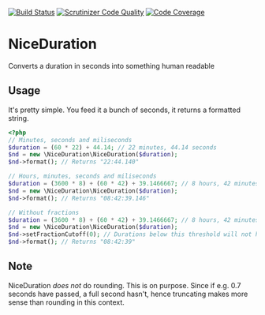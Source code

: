 [![Build Status](https://travis-ci.org/lillesvin/NiceDuration.svg?branch=master)](https://travis-ci.org/lillesvin/NiceDuration) 
[![Scrutinizer Code Quality](https://scrutinizer-ci.com/g/lillesvin/NiceDuration/badges/quality-score.png?b=master)](https://scrutinizer-ci.com/g/lillesvin/NiceDuration/?branch=master) 
[![Code Coverage](https://scrutinizer-ci.com/g/lillesvin/NiceDuration/badges/coverage.png?b=master)](https://scrutinizer-ci.com/g/lillesvin/NiceDuration/?branch=master)

# NiceDuration
Converts a duration in seconds into something human readable

## Usage
It's pretty simple. You feed it a bunch of seconds, it returns a formatted string.

```PHP
<?php
// Minutes, seconds and miliseconds
$duration = (60 * 22) + 44.14; // 22 minutes, 44.14 seconds
$nd = new \NiceDuration\NiceDuration($duration);
$nd->format(); // Returns "22:44.140"

// Hours, minutes, seconds and miliseconds
$duration = (3600 * 8) + (60 * 42) + 39.1466667; // 8 hours, 42 minutes, 39.1466667 seconds
$nd = new \NiceDuration\NiceDuration($duration);
$nd->format(); // Returns "08:42:39.146"

// Without fractions
$duration = (3600 * 8) + (60 * 42) + 39.1466667; // 8 hours, 42 minutes, 39.1466667 seconds
$nd = new \NiceDuration\NiceDuration($duration);
$nd->setFractionCutoff(0); // Durations below this threshold will not have fractions returned
$nd->format(); // Returns "08:42:39"
```

## Note
NiceDuration *does not* do rounding. This is on purpose. Since if e.g. 0.7 seconds have passed, a full second hasn't, hence truncating makes more sense than rounding in this context.
